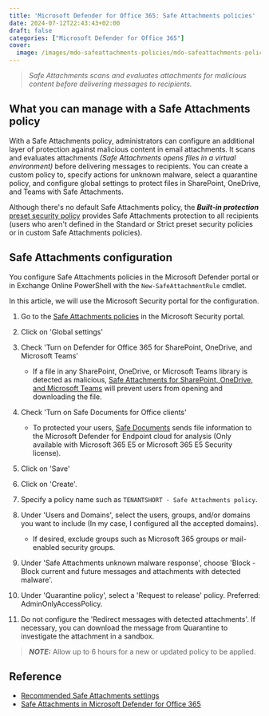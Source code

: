 ```yaml
---
title: 'Microsoft Defender for Office 365: Safe Attachments policies'
date: 2024-07-12T22:43:43+02:00
draft: false
categories: ["Microsoft Defender for Office 365"]
cover: 
  image: /images/mdo-safeattachments-policies/mdo-safeattachments-policies-front.png
---
```


>_Safe Attachments scans and evaluates attachments for malicious content before delivering messages to recipients._

## What you can manage with a Safe Attachments policy
With a Safe Attachments policy, administrators can configure an additional layer of protection against malicious content in email attachments. It scans and evaluates attachments _(Safe Attachments opens files in a virtual environment)_ before delivering messages to recipients. You can create a custom policy to, specify actions for unknown malware, select a quarantine policy, and configure global settings to protect files in SharePoint, OneDrive, and Teams with Safe Attachments.

Although there's no default Safe Attachments policy, the ***Built-in protection*** [preset security policy](https://learn.microsoft.com/en-us/defender-office-365/preset-security-policies) provides Safe Attachments protection to all recipients (users who aren't defined in the Standard or Strict preset security policies or in custom Safe Attachments policies).

## Safe Attachments configuration
You configure Safe Attachments policies in the Microsoft Defender portal or in Exchange Online PowerShell with the `New-SafeAttachmentRule` cmdlet.

In this article, we will use the Microsoft Security portal for the configuration.

1. Go to the [Safe Attachments policies](https://security.microsoft.com/safelinksv2) in the Microsoft Security portal.

2. Click on 'Global settings'

3. Check 'Turn on Defender for Office 365 for SharePoint, OneDrive, and Microsoft Teams'
    - If a file in any SharePoint, OneDrive, or Microsoft Teams library is detected as malicious, [Safe Attachments for SharePoint, OneDrive, and Microsoft Teams](https://learn.microsoft.com/en-us/defender-office-365/safe-attachments-for-spo-odfb-teams-about) will prevent users from opening and downloading the file.

4. Check 'Turn on Safe Documents for Office clients'
    - To protected your users, [Safe Documents](https://learn.microsoft.com/en-us/defender-office-365/safe-documents-in-e5-plus-security-about) sends file information to the Microsoft Defender for Endpoint cloud for analysis (Only available with Microsoft 365 E5 or Microsoft 365 E5 Security license). 

5. Click on 'Save'

6. Click on 'Create'.

7. Specify a policy name such as `TENANTSHORT - Safe Attachments policy`.

6. Under 'Users and Domains', select the users, groups, and/or domains you want to include (In my case, I configured all the accepted domains).
    - If desired, exclude groups such as Microsoft 365 groups or mail-enabled security groups.

7. Under 'Safe Attachments unknown malware response', choose 'Block - Block current and future messages and attachments with detected malware'.

8. Under 'Quarantine policy', select a 'Request to release' policy. Preferred: AdminOnlyAccessPolicy. 

9. Do not configure the 'Redirect messages with detected attachments'. If necessary, you can download the message from Quarantine to investigate the attachment in a sandbox.

> ***NOTE:*** Allow up to 6 hours for a new or updated policy to be applied.

## Reference
- [Recommended Safe Attachments settings](https://learn.microsoft.com/en-us/defender-office-365/recommended-settings-for-eop-and-office365?view=o365-worldwide#safe-attachments-settings)
- [Safe Attachments in Microsoft Defender for Office 365](https://learn.microsoft.com/en-us/defender-office-365/safe-attachments-about)